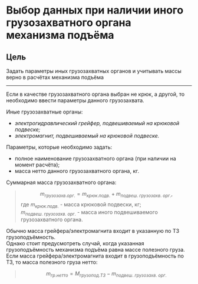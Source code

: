 
# Выбор данных при наличии иного грузозахватного органа механизма подъёма

## Цель

Задать параметры иных грузозахватных органов и учитывать массы верно в расчётах механизма подъёма
___

Если в качестве  грузозахватного органа выбран не крюк, а другой, то необходимо ввести параметры данного грузозахвата.

Иные грузозахватные органы:

* *электрогидравлический грейфер, подвешиваемый на крюковой подвеске;*
* *электромагнит, подвешиваемый на крюковой подвеске.*

Параметры, которые необходимо задать:

* полное наименование грузозахватного органа (при наличии на момент расчёта);
* масса нетто данного грузозахватного органа, кг.

Суммарная масса грузозахватного органа:
> $$m_{грузозахв.орг.} = m_{крюк.подв.} + m_{подвеш.\ грузозахв.\ орг.}, $$
где $m_{крюк.подв.}$ - масса крюковой подвески, кг;  
$m_{подвеш.\ грузозахв.\ орг.}$ - масса иного подвешиваемого грузозахватного органа.

Обычно масса грейфера/электромагнита входит в указанную по ТЗ грузоподъёмность.  
Однако стоит предусмотреть случай, когда указанная грузоподъёмность механизма подъёма равна массе полезного груза.  
Если масса грейфера/электромагнита входит в грузоподъёмность по ТЗ, то масса полезного груза нетто:
> $$m_{гр.нетто} = M_{грузопод.ТЗ} - m_{подвеш.\ грузозахв.\ орг.}$$
